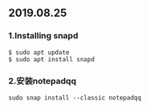 ## 2019.08.25

### 1.Installing snapd

```shell
$ sudo apt update
$ sudo apt install snapd
```

### 2.安装notepadqq

```shell
sudo snap install --classic notepadqq
```

